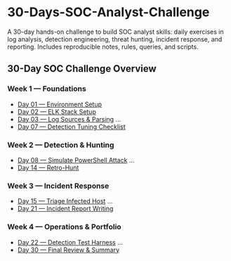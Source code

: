 # 30-Days-SOC-Analyst-Challenge
A 30-day hands-on challenge to build SOC analyst skills: daily exercises in log analysis, detection engineering, threat hunting, incident response, and reporting. Includes reproducible notes, rules, queries, and scripts.

## 30-Day SOC Challenge Overview

### Week 1 — Foundations
- [Day 01 — Environment Setup](days/Day-01.md)
- [Day 02 — ELK Stack Setup](days/Day-02.md)
- [Day 03 — Log Sources & Parsing](days/Day-03.md)
...
- [Day 07 — Detection Tuning Checklist](days/Day-07.md)

### Week 2 — Detection & Hunting
- [Day 08 — Simulate PowerShell Attack](days/Day-08.md)
...
- [Day 14 — Retro-Hunt](days/Day-14.md)

### Week 3 — Incident Response
- [Day 15 — Triage Infected Host](days/Day-15.md)
...
- [Day 21 — Incident Report Writing](days/Day-21.md)

### Week 4 — Operations & Portfolio
- [Day 22 — Detection Test Harness](days/Day-22.md)
...
- [Day 30 — Final Review & Summary](days/Day-30.md)
